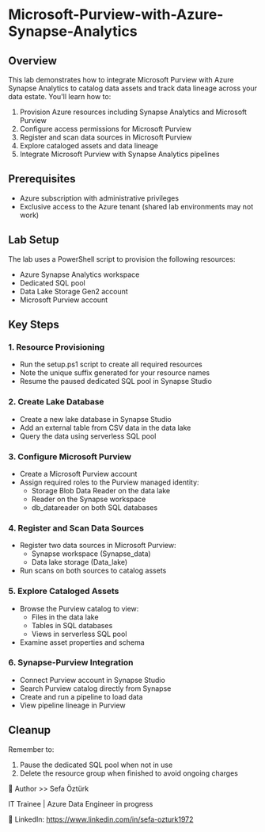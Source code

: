 # Microsoft-Purview-with-Azure-Synapse-Analytics

## Overview
This lab demonstrates how to integrate Microsoft Purview with Azure Synapse Analytics to catalog data assets and track data lineage across your data estate. You'll learn how to:

1. Provision Azure resources including Synapse Analytics and Microsoft Purview
2. Configure access permissions for Microsoft Purview
3. Register and scan data sources in Microsoft Purview
4. Explore cataloged assets and data lineage
5. Integrate Microsoft Purview with Synapse Analytics pipelines

## Prerequisites
- Azure subscription with administrative privileges
- Exclusive access to the Azure tenant (shared lab environments may not work)

## Lab Setup
The lab uses a PowerShell script to provision the following resources:
- Azure Synapse Analytics workspace
- Dedicated SQL pool
- Data Lake Storage Gen2 account
- Microsoft Purview account

## Key Steps

### 1. Resource Provisioning
- Run the setup.ps1 script to create all required resources
- Note the unique suffix generated for your resource names
- Resume the paused dedicated SQL pool in Synapse Studio

### 2. Create Lake Database
- Create a new lake database in Synapse Studio
- Add an external table from CSV data in the data lake
- Query the data using serverless SQL pool

### 3. Configure Microsoft Purview
- Create a Microsoft Purview account
- Assign required roles to the Purview managed identity:
  - Storage Blob Data Reader on the data lake
  - Reader on the Synapse workspace
  - db_datareader on both SQL databases

### 4. Register and Scan Data Sources
- Register two data sources in Microsoft Purview:
  - Synapse workspace (Synapse_data)
  - Data lake storage (Data_lake)
- Run scans on both sources to catalog assets

### 5. Explore Cataloged Assets
- Browse the Purview catalog to view:
  - Files in the data lake
  - Tables in SQL databases
  - Views in serverless SQL pool
- Examine asset properties and schema

### 6. Synapse-Purview Integration
- Connect Purview account in Synapse Studio
- Search Purview catalog directly from Synapse
- Create and run a pipeline to load data
- View pipeline lineage in Purview
  
## Cleanup
Remember to:
1. Pause the dedicated SQL pool when not in use
2. Delete the resource group when finished to avoid ongoing charges

👤 Author >>  Sefa Öztürk

IT Trainee | Azure Data Engineer in progress

📇 LinkedIn: https://www.linkedin.com/in/sefa-ozturk1972

